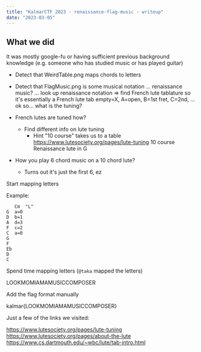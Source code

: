 ```yaml
---
title: "KalmarCTF 2023 - renaissance-flag-music - writeup"
date: "2023-03-05"
---
```


## What we did

It was mostly google-fu or having sufficient previous background knowledge (e.g.
someone who has studied music or has played guitar)

* Detect that WeirdTable.png maps chords to letters 
* Detect that FlagMusic.png is some musical notation 
  ... renaissance music? 
  ... look up renaissance notation 
    => find French lute tablature 
       so it's essentially a French lute tab 
       empty=X, A=open, B=1st fret, C=2nd, ...
       ok so... what is the tuning?

* French lutes are tuned how? 
  * Find different info on lute tuning 
    * Hint "10 course" takes us to a table
      https://www.lutesociety.org/pages/lute-tuning 10 course Renaissance lute 
      in G

* How you play 6 chord music on a 10 chord lute?
  * Turns out it's just the first 6, ez 

Start mapping letters 

Example: 

```
   Cm  "L"
G  a=0
D  b=1
A  d=3
F  c=2
C  a=0
G
F
Eb
D
C 
```

Spend time mapping letters (`@taka` mapped the letters)

LOOKMOMIAMAMUSICCOMPOSER

Add the flag format manually

kalmar{LOOKMOMIAMAMUSICCOMPOSER}

Just a few of the links we visited:

https://www.lutesociety.org/pages/lute-tuning
https://www.lutesociety.org/pages/about-the-lute
https://www.cs.dartmouth.edu/~wbc/lute/tab-intro.html
